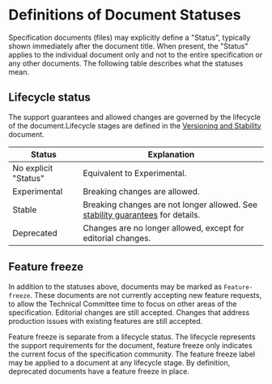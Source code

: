# Definitions of Document Statuses

Specification documents (files) may explicitly define a "Status", typically
shown immediately after the document title. When present, the "Status" applies
to the individual document only and not to the entire specification or any other
documents. The following table describes what the statuses mean.

## Lifecycle status

The support guarantees and allowed changes are governed by the lifecycle of the document.Lifecycle stages are defined in the [Versioning and Stability](versioning-and-stability.md) document.

|Status              |Explanation|
|--------------------|-----------|
|No explicit "Status"|Equivalent to Experimental.|
|Experimental        |Breaking changes are allowed.|
|Stable              |Breaking changes are not longer allowed. See [stability guarantees](versioning-and-stability.md#stable) for details.|
|Deprecated          |Changes are no longer allowed, except for editorial changes.|

## Feature freeze

In addition to the statuses above, documents may be marked as `Feature-freeze`. These documents are not currently accepting new feature requests, to allow the Technical Committee time to focus on other areas of the specification. Editorial changes are still accepted. Changes that address production issues with existing features are still accepted.

Feature freeze is separate from a lifecycle status. The lifecycle represents the support requirements for the document, feature freeze only indicates the current focus of the specification community. The feature freeze label may be applied to a document at any lifecycle stage. By definition, deprecated documents have a feature freeze in place.
